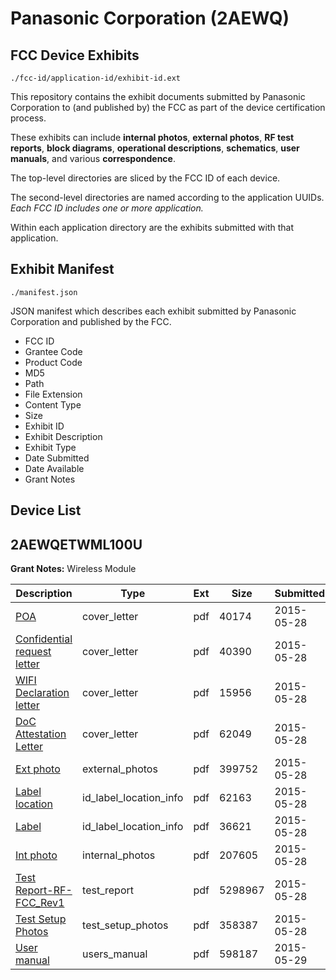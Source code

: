 # Panasonic Corporation (2AEWQ)
## FCC Device Exhibits

```
./fcc-id/application-id/exhibit-id.ext
```

This repository contains the exhibit documents submitted by Panasonic Corporation to (and published by) the FCC as part of the device certification process.

These exhibits can include **internal photos**, **external photos**, **RF test reports**, **block diagrams**, **operational descriptions**, **schematics**, **user manuals**, and various **correspondence**.

The top-level directories are sliced by the FCC ID of each device.

The second-level directories are named according to the application UUIDs. *Each FCC ID includes one or more application.*

Within each application directory are the exhibits submitted with that application. 

## Exhibit Manifest

```
./manifest.json
```

JSON manifest which describes each exhibit submitted by Panasonic Corporation and published by the FCC.

- FCC ID
- Grantee Code
- Product Code
- MD5
- Path
- File Extension
- Content Type
- Size
- Exhibit ID
- Exhibit Description
- Exhibit Type
- Date Submitted
- Date Available
- Grant Notes

## Device List
## 2AEWQETWML100U
**Grant Notes:** Wireless Module

| Description | Type | Ext | Size | Submitted | Available |
| ----------- | ---- | --- | ---- | --------- | --------- |
| [POA](2AEWQETWML100U/34c0787c207d77687d9dc018d1e8ccf6/2628091.pdf) | cover_letter | pdf | 40174 | 2015-05-28 | 2015-05-29 |
| [Confidential request letter](2AEWQETWML100U/34c0787c207d77687d9dc018d1e8ccf6/2628092.pdf) | cover_letter | pdf | 40390 | 2015-05-28 | 2015-05-29 |
| [WIFI Declaration letter](2AEWQETWML100U/34c0787c207d77687d9dc018d1e8ccf6/2628093.pdf) | cover_letter | pdf | 15956 | 2015-05-28 | 2015-05-29 |
| [DoC Attestation Letter](2AEWQETWML100U/34c0787c207d77687d9dc018d1e8ccf6/2628094.pdf) | cover_letter | pdf | 62049 | 2015-05-28 | 2015-05-29 |
| [Ext photo](2AEWQETWML100U/34c0787c207d77687d9dc018d1e8ccf6/2628098.pdf) | external_photos | pdf | 399752 | 2015-05-28 | 2015-05-29 |
| [Label location](2AEWQETWML100U/34c0787c207d77687d9dc018d1e8ccf6/2628100.pdf) | id_label_location_info | pdf | 62163 | 2015-05-28 | 2015-05-29 |
| [Label](2AEWQETWML100U/34c0787c207d77687d9dc018d1e8ccf6/2628101.pdf) | id_label_location_info | pdf | 36621 | 2015-05-28 | 2015-05-29 |
| [Int photo](2AEWQETWML100U/34c0787c207d77687d9dc018d1e8ccf6/2628099.pdf) | internal_photos | pdf | 207605 | 2015-05-28 | 2015-05-29 |
| [Test Report-RF-FCC_Rev1](2AEWQETWML100U/34c0787c207d77687d9dc018d1e8ccf6/2628096.pdf) | test_report | pdf | 5298967 | 2015-05-28 | 2015-05-29 |
| [Test Setup Photos](2AEWQETWML100U/34c0787c207d77687d9dc018d1e8ccf6/2628097.pdf) | test_setup_photos | pdf | 358387 | 2015-05-28 | 2015-05-29 |
| [User manual](2AEWQETWML100U/34c0787c207d77687d9dc018d1e8ccf6/2628634.pdf) | users_manual | pdf | 598187 | 2015-05-29 | 2015-05-29 |
